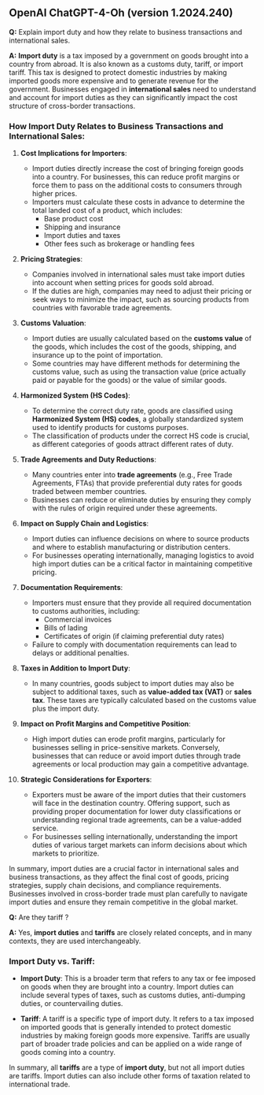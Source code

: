 ## OpenAI ChatGPT-4-Oh (version 1.2024.240)

**Q:** Explain import duty and how they relate to business transactions and international sales.

**A:** **Import duty** is a tax imposed by a government on goods brought into a country from abroad. It is also known as a customs duty, tariff, or import tariff. This tax is designed to protect domestic industries by making imported goods more expensive and to generate revenue for the government. Businesses engaged in **international sales** need to understand and account for import duties as they can significantly impact the cost structure of cross-border transactions.

### How Import Duty Relates to Business Transactions and International Sales:

1. **Cost Implications for Importers**:
   - Import duties directly increase the cost of bringing foreign goods into a country. For businesses, this can reduce profit margins or force them to pass on the additional costs to consumers through higher prices.
   - Importers must calculate these costs in advance to determine the total landed cost of a product, which includes:
     - Base product cost
     - Shipping and insurance
     - Import duties and taxes
     - Other fees such as brokerage or handling fees

2. **Pricing Strategies**:
   - Companies involved in international sales must take import duties into account when setting prices for goods sold abroad.
   - If the duties are high, companies may need to adjust their pricing or seek ways to minimize the impact, such as sourcing products from countries with favorable trade agreements.

3. **Customs Valuation**:
   - Import duties are usually calculated based on the **customs value** of the goods, which includes the cost of the goods, shipping, and insurance up to the point of importation.
   - Some countries may have different methods for determining the customs value, such as using the transaction value (price actually paid or payable for the goods) or the value of similar goods.

4. **Harmonized System (HS Codes)**:
   - To determine the correct duty rate, goods are classified using **Harmonized System (HS) codes**, a globally standardized system used to identify products for customs purposes.
   - The classification of products under the correct HS code is crucial, as different categories of goods attract different rates of duty.

5. **Trade Agreements and Duty Reductions**:
   - Many countries enter into **trade agreements** (e.g., Free Trade Agreements, FTAs) that provide preferential duty rates for goods traded between member countries.
   - Businesses can reduce or eliminate duties by ensuring they comply with the rules of origin required under these agreements.

6. **Impact on Supply Chain and Logistics**:
   - Import duties can influence decisions on where to source products and where to establish manufacturing or distribution centers. 
   - For businesses operating internationally, managing logistics to avoid high import duties can be a critical factor in maintaining competitive pricing.

7. **Documentation Requirements**:
   - Importers must ensure that they provide all required documentation to customs authorities, including:
     - Commercial invoices
     - Bills of lading
     - Certificates of origin (if claiming preferential duty rates)
   - Failure to comply with documentation requirements can lead to delays or additional penalties.

8. **Taxes in Addition to Import Duty**:
   - In many countries, goods subject to import duties may also be subject to additional taxes, such as **value-added tax (VAT)** or **sales tax**. These taxes are typically calculated based on the customs value plus the import duty.

9. **Impact on Profit Margins and Competitive Position**:
   - High import duties can erode profit margins, particularly for businesses selling in price-sensitive markets. Conversely, businesses that can reduce or avoid import duties through trade agreements or local production may gain a competitive advantage.

10. **Strategic Considerations for Exporters**:
    - Exporters must be aware of the import duties that their customers will face in the destination country. Offering support, such as providing proper documentation for lower duty classifications or understanding regional trade agreements, can be a value-added service.
    - For businesses selling internationally, understanding the import duties of various target markets can inform decisions about which markets to prioritize.

In summary, import duties are a crucial factor in international sales and business transactions, as they affect the final cost of goods, pricing strategies, supply chain decisions, and compliance requirements. Businesses involved in cross-border trade must plan carefully to navigate import duties and ensure they remain competitive in the global market.

**Q:** Are they tariff ?

**A:** Yes, **import duties** and **tariffs** are closely related concepts, and in many contexts, they are used interchangeably.

### Import Duty vs. Tariff:
- **Import Duty**: This is a broader term that refers to any tax or fee imposed on goods when they are brought into a country. Import duties can include several types of taxes, such as customs duties, anti-dumping duties, or countervailing duties.
  
- **Tariff**: A tariff is a specific type of import duty. It refers to a tax imposed on imported goods that is generally intended to protect domestic industries by making foreign goods more expensive. Tariffs are usually part of broader trade policies and can be applied on a wide range of goods coming into a country.

In summary, all **tariffs** are a type of **import duty**, but not all import duties are tariffs. Import duties can also include other forms of taxation related to international trade.
